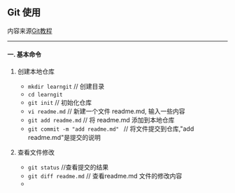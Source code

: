 ## Git 使用

 内容来源[Git教程](http://www.liaoxuefeng.com/wiki/0013739516305929606dd18361248578c67b8067c8c017b000)

---
#### 一. 基本命令

1. 创建本地仓库

    - `mkdir learngit`   // 创建目录
	- `cd learngit`  
	- `git init`   // 初始化仓库
	- `vi readme.md` // 新建一个文件 readme.md, 输入一些内容
	- `git add readme.md`  // 将 readme.md 添加到本地仓库
	- `git commit -m "add readme.md" ` // 将文件提交到仓库,"add readme.md"是提交的说明
	

2. 查看文件修改

    - `git status`  //查看提交的结果
    - `git diff readme.md` // 查看readme.md 文件的修改内容
    - 